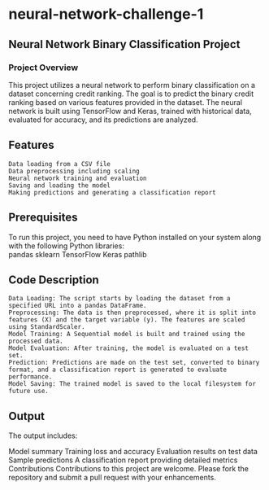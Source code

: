 # neural-network-challenge-1

## Neural Network Binary Classification Project ##
### Project Overview ###
This project utilizes a neural network to perform binary classification on a dataset concerning credit ranking. The goal is to predict the binary credit ranking based on various features provided in the dataset. The neural network is built using TensorFlow and Keras, trained with historical data, evaluated for accuracy, and its predictions are analyzed.

## Features ##
    Data loading from a CSV file
    Data preprocessing including scaling
    Neural network training and evaluation
    Saving and loading the model
    Making predictions and generating a classification report


## Prerequisites ##
To run this project, you need to have Python installed on your system along with the following Python libraries:    
    pandas
    sklearn
    TensorFlow
    Keras
    pathlib

## Code Description ##
    Data Loading: The script starts by loading the dataset from a specified URL into a pandas DataFrame.
    Preprocessing: The data is then preprocessed, where it is split into features (X) and the target variable (y). The features are scaled using StandardScaler.
    Model Training: A Sequential model is built and trained using the processed data.
    Model Evaluation: After training, the model is evaluated on a test set.
    Prediction: Predictions are made on the test set, converted to binary format, and a classification report is generated to evaluate performance.
    Model Saving: The trained model is saved to the local filesystem for future use.

## Output ##
The output includes:

Model summary
Training loss and accuracy
Evaluation results on test data
Sample predictions
A classification report providing detailed metrics
Contributions
Contributions to this project are welcome. Please fork the repository and submit a pull request with your enhancements.
